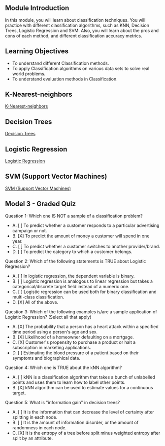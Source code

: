 ## Module Introduction

In this module, you will learn about classification techniques. You will practice with different classification algorithms, such as KNN, Decision Trees, Logistic Regression and SVM. Also, you will learn about the pros and cons of each method, and different classification accuracy metrics.

## Learning Objectives

* To understand different Classification methods.
* To apply Classification algorithms on various data sets to solve real world problems.
* To understand evaluation methods in Classification.

## K-Nearest-neighbors

[K-Nearest-neighbors](https://github.com/1965Eric/IBM-ML0101EN-Machine-Learning-with-Python/blob/main/ML0101EN-Clas-K-Nearest-neighbors-CustCat.ipynb)

## Decision Trees

[Decision Trees](https://github.com/1965Eric/IBM-ML0101EN-Machine-Learning-with-Python/blob/main/ML0101EN-Clas-Decision-Trees-drug.ipynb)

## Logistic Regression

[Logistic Regression](https://github.com/1965Eric/IBM-ML0101EN-Machine-Learning-with-Python/blob/main/ML0101EN-Clas-Logistic-Reg-churn.ipynb)

## SVM (Support Vector Machines)

[SVM (Support Vector Machines)](https://github.com/1965Eric/IBM-ML0101EN-Machine-Learning-with-Python/blob/main/ML0101EN-Clas-SVM-cancer.ipynb)

## Model 3 - Graded Quiz

Question 1: Which one IS NOT a sample of a classification problem?

- A. [ ] To predict whether a customer responds to a particular advertising campaign or not.
- B. [X] To predict the amount of money a customer will spend in one year.
- C. [ ] To predict whether a customer switches to another provider/brand.
- D. [ ] To predict the category to which a customer belongs.

Question 2: Which of the following statements is TRUE about Logistic Regression?

- A. [ ] In logistic regression, the dependent variable is binary.
- B. [ ] Logistic regression is analogous to linear regression but takes a categorical/discrete target field instead of a numeric one.
- C. [ ] Logistic regression can be used both for binary classification and multi-class classification.
- D. [X] All of the above.

Question 3: Which of the following examples is/are a sample application of Logistic Regression? (Select all that apply)

- A. [X] The probability that a person has a heart attack within a specified time period using a person's age and sex.
- B. [X] Likelihood of a homeowner defaulting on a mortgage.
- C. [X] Customer's propensity to purchase a product or halt a subscription in marketing applications.
- D. [ ] Estimating the blood pressure of a patient based on their symptoms and biographical data.

Question 4: Which one is TRUE about the kNN algorithm?

- A. [ ] kNN is a classification algorithm that takes a bunch of unlabelled points and uses them to learn how to label other points.
- B. [X] kNN algorithm can be used to estimate values for a continuous target.

Question 5: What is "information gain" in decision trees?

- A. [ ] It is the information that can decrease the level of certainty after splitting in each node.
- B. [ ] It is the amount of information disorder, or the amount of randomness in each node.
- C. [X] It is the entropy of a tree before split minus weighted entropy after split by an attribute.

